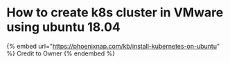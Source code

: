 # How to create k8s cluster in VMware using ubuntu 18.04

{% embed url="https://phoenixnap.com/kb/install-kubernetes-on-ubuntu" %}
Credit to Owner
{% endembed %}
